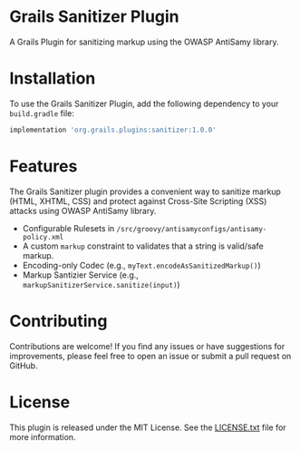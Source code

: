 # Grails Sanitizer Plugin
A Grails Plugin for sanitizing markup using the OWASP AntiSamy library.
# Installation
To use the Grails Sanitizer Plugin, add the following dependency to your `build.gradle` file:
```groovy
implementation 'org.grails.plugins:sanitizer:1.0.0'
```
# Features
The Grails Sanitizer plugin provides a convenient way to sanitize markup (HTML, XHTML, CSS) and protect against Cross-Site Scripting (XSS) attacks using OWASP AntiSamy library.
- Configurable Rulesets in `/src/groovy/antisamyconfigs/antisamy-policy.xml`
- A custom `markup` constraint to validates that a string is valid/safe markup.
- Encoding-only Codec (e.g., `myText.encodeAsSanitizedMarkup()`)
- Markup Santizier Service (e.g., `markupSanitizerService.sanitize(input)`)
# Contributing
Contributions are welcome! If you find any issues or have suggestions for improvements, please feel free to open an issue or submit a pull request on GitHub.
# License
This plugin is released under the MIT License. See the [LICENSE.txt](LICENSE.txt) file for more information.
